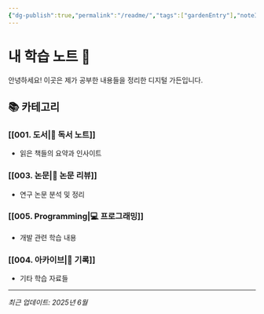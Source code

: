 ```yaml
---
{"dg-publish":true,"permalink":"/readme/","tags":["gardenEntry"],"noteIcon":"","created":"2025-06-15T23:18:00.430+09:00","updated":"2025-06-15T23:18:18.467+09:00"}
---
```



# 내 학습 노트 🌱

안녕하세요! 이곳은 제가 공부한 내용들을 정리한 디지털 가든입니다.

## 📚 카테고리

### [[001. 도서\|📖 독서 노트]]
- 읽은 책들의 요약과 인사이트

### [[003. 논문\|📄 논문 리뷰]]  
- 연구 논문 분석 및 정리

### [[005. Programming\|💻 프로그래밍]]
- 개발 관련 학습 내용

### [[004. 아카이브\|📝 기록]]
- 기타 학습 자료들

---
*최근 업데이트: 2025년 6월*